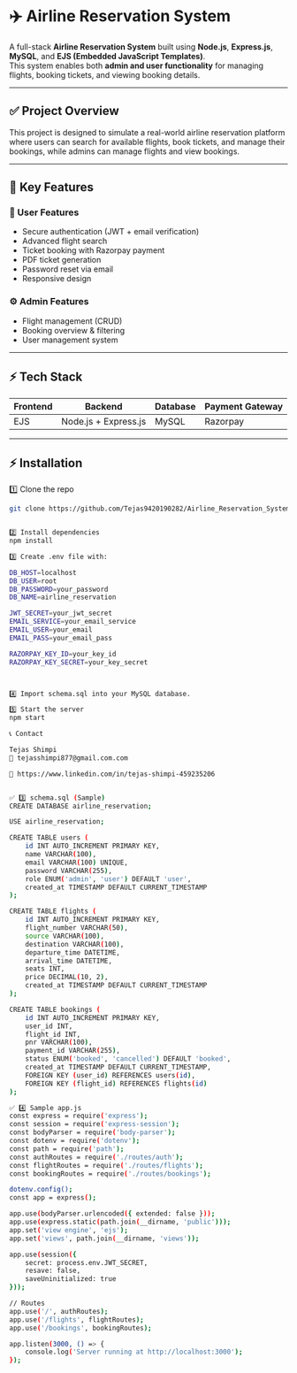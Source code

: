 # ✈️ Airline Reservation System

A full-stack **Airline Reservation System** built using **Node.js**, **Express.js**, **MySQL**, and **EJS (Embedded JavaScript Templates)**.  
This system enables both **admin and user functionality** for managing flights, booking tickets, and viewing booking details.

---

## ✅ Project Overview

This project is designed to simulate a real-world airline reservation platform where users can search for available flights, book tickets, and manage their bookings, while admins can manage flights and view bookings.

---

## 🚀 Key Features

### 👤 User Features
- Secure authentication (JWT + email verification)
- Advanced flight search
- Ticket booking with Razorpay payment
- PDF ticket generation
- Password reset via email
- Responsive design

### ⚙️ Admin Features
- Flight management (CRUD)
- Booking overview & filtering
- User management system

---

## ⚡ Tech Stack

| Frontend | Backend | Database | Payment Gateway |
| -------- | ------- | -------- | ------------- |
| EJS      | Node.js + Express.js | MySQL | Razorpay |

---

## ⚡ Installation

1️⃣ Clone the repo  
```bash
git clone https://github.com/Tejas9420190282/Airline_Reservation_System_NodeJs.git


2️⃣ Install dependencies
npm install

3️⃣ Create .env file with:

DB_HOST=localhost
DB_USER=root
DB_PASSWORD=your_password
DB_NAME=airline_reservation

JWT_SECRET=your_jwt_secret
EMAIL_SERVICE=your_email_service
EMAIL_USER=your_email
EMAIL_PASS=your_email_pass

RAZORPAY_KEY_ID=your_key_id
RAZORPAY_KEY_SECRET=your_key_secret



4️⃣ Import schema.sql into your MySQL database.

5️⃣ Start the server
npm start

📞 Contact

Tejas Shimpi
📧 tejasshimpi877@gmail.com.com

🔗 https://www.linkedin.com/in/tejas-shimpi-459235206


✅ 3️⃣ schema.sql (Sample)
CREATE DATABASE airline_reservation;

USE airline_reservation;

CREATE TABLE users (
    id INT AUTO_INCREMENT PRIMARY KEY,
    name VARCHAR(100),
    email VARCHAR(100) UNIQUE,
    password VARCHAR(255),
    role ENUM('admin', 'user') DEFAULT 'user',
    created_at TIMESTAMP DEFAULT CURRENT_TIMESTAMP
);

CREATE TABLE flights (
    id INT AUTO_INCREMENT PRIMARY KEY,
    flight_number VARCHAR(50),
    source VARCHAR(100),
    destination VARCHAR(100),
    departure_time DATETIME,
    arrival_time DATETIME,
    seats INT,
    price DECIMAL(10, 2),
    created_at TIMESTAMP DEFAULT CURRENT_TIMESTAMP
);

CREATE TABLE bookings (
    id INT AUTO_INCREMENT PRIMARY KEY,
    user_id INT,
    flight_id INT,
    pnr VARCHAR(100),
    payment_id VARCHAR(255),
    status ENUM('booked', 'cancelled') DEFAULT 'booked',
    created_at TIMESTAMP DEFAULT CURRENT_TIMESTAMP,
    FOREIGN KEY (user_id) REFERENCES users(id),
    FOREIGN KEY (flight_id) REFERENCES flights(id)
);

✅ 4️⃣ Sample app.js
const express = require('express');
const session = require('express-session');
const bodyParser = require('body-parser');
const dotenv = require('dotenv');
const path = require('path');
const authRoutes = require('./routes/auth');
const flightRoutes = require('./routes/flights');
const bookingRoutes = require('./routes/bookings');

dotenv.config();
const app = express();

app.use(bodyParser.urlencoded({ extended: false }));
app.use(express.static(path.join(__dirname, 'public')));
app.set('view engine', 'ejs');
app.set('views', path.join(__dirname, 'views'));

app.use(session({
    secret: process.env.JWT_SECRET,
    resave: false,
    saveUninitialized: true
}));

// Routes
app.use('/', authRoutes);
app.use('/flights', flightRoutes);
app.use('/bookings', bookingRoutes);

app.listen(3000, () => {
    console.log('Server running at http://localhost:3000');
});




















